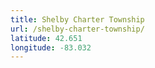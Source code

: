 ```yaml
---
title: Shelby Charter Township
url: /shelby-charter-township/
latitude: 42.651
longitude: -83.032
---
```

